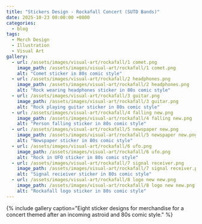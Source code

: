 ```yaml
---
title: "Stickers Design - Rockafall Concert (SUTD Bands)"
date: 2025-10-23 00:00:00 +0800
categories:
  - blog
tags:
  - Merch Design
  - Illustration
  - Visual Art
gallery:
  - url: /assets/images/visual-art/rockafall/1 comet.png
    image_path: /assets/images/visual-art/rockafall/1 comet.png
    alt: "Comet sticker in 80s comic style"
  - url: /assets/images/visual-art/rockafall/2 headphones.png
    image_path: /assets/images/visual-art/rockafall/2 headphones.png
    alt: "Rock wearing headphones sticker in 80s comic style"
  - url: /assets/images/visual-art/rockafall/3 guitar.png
    image_path: /assets/images/visual-art/rockafall/3 guitar.png
    alt: "Rock playing guitar sticker in 80s comic style"
  - url: /assets/images/visual-art/rockafall/4 falling new.png
    image_path: /assets/images/visual-art/rockafall/4 falling new.png
    alt: "Person falling sticker in 80s comic style"
  - url: /assets/images/visual-art/rockafall/5 newspaper new.png
    image_path: /assets/images/visual-art/rockafall/5 newspaper new.png
    alt: "Newspaper sticker in 80s comic style"
  - url: /assets/images/visual-art/rockafall/6 ufo.png
    image_path: /assets/images/visual-art/rockafall/6 ufo.png
    alt: "Rock in UFO sticker in 80s comic style"
  - url: /assets/images/visual-art/rockafall/7 signal receiver.png
    image_path: /assets/images/visual-art/rockafall/7 signal receiver.png
    alt: "Signal recieiver sticker in 80s comic style"
  - url: /assets/images/visual-art/rockafall/8 logo new new.png
    image_path: /assets/images/visual-art/rockafall/8 logo new new.png
    alt: "Rockafall logo sticker in 80s comic style"
---
```

{% include gallery caption="Eight sticker designs for merchandise for a concert themed after an incoming astroid and 80s comic style." %}


